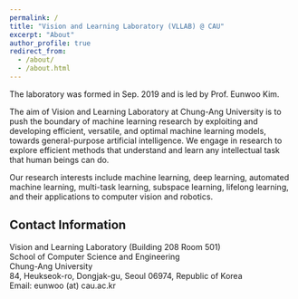 ```yaml
---
permalink: /
title: "Vision and Learning Laboratory (VLLAB) @ CAU"
excerpt: "About"
author_profile: true
redirect_from: 
  - /about/
  - /about.html
---
```


The laboratory was formed in Sep. 2019 and is led by Prof. Eunwoo Kim.  

The aim of Vision and Learning Laboratory at Chung-Ang University is to push the boundary of machine learning research by exploiting and developing efficient, versatile, and optimal machine learning models, towards general-purpose artificial intelligence.
We engage in research to explore efficient methods that understand and learn any intellectual task that human beings can do.

Our research interests include machine learning, deep learning, automated machine learning, multi-task learning, subspace learning, lifelong learning, and their applications to computer vision and robotics.


## Contact Information
Vision and Learning Laboratory (Building 208 Room 501)  
School of Computer Science and Engineering   
Chung-Ang University  
84, Heukseok-ro, Dongjak-gu, Seoul 06974, Republic of Korea     
Email: eunwoo (at) cau.ac.kr


